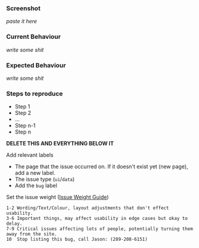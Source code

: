 ### Screenshot

*paste it here*

### Current Behaviour

*write some shit*

### Expected Behaviour

*write some shit*

### Steps to reproduce

- Step 1
- Step 2
- ...
- Step n-1
- Step n

**DELETE THIS AND EVERYTHING BELOW IT**

Add relevant labels

- The page that the issue occurred on.  If it doesn't exist yet (new page), add a new label.
- The issue type (`ui`/`data`)
- Add the `bug` label

Set the issue weight ([Issue Weight Guide](issue-weight-guide))
```
1-2 Wording/Text/Colour, layout adjustments that don't effect usability.
3-6 Important things, may affect usability in edge cases but okay to delay.
7-9 Critical issues affecting lots of people, potentially turning them away from the site.
10  Stop listing this bug, call Jason: (289-208-6151)
```